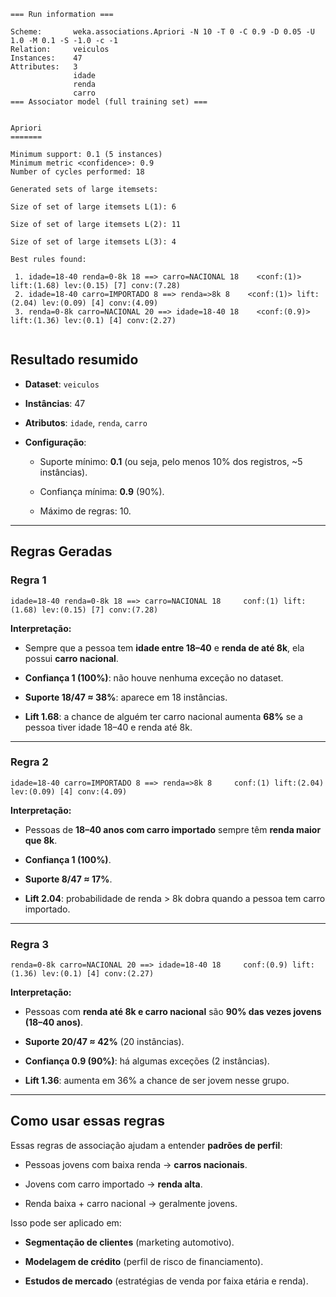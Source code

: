 ```
=== Run information ===

Scheme:       weka.associations.Apriori -N 10 -T 0 -C 0.9 -D 0.05 -U 1.0 -M 0.1 -S -1.0 -c -1
Relation:     veiculos
Instances:    47
Attributes:   3
              idade
              renda
              carro
=== Associator model (full training set) ===


Apriori
=======

Minimum support: 0.1 (5 instances)
Minimum metric <confidence>: 0.9
Number of cycles performed: 18

Generated sets of large itemsets:

Size of set of large itemsets L(1): 6

Size of set of large itemsets L(2): 11

Size of set of large itemsets L(3): 4

Best rules found:

 1. idade=18-40 renda=0-8k 18 ==> carro=NACIONAL 18    <conf:(1)> lift:(1.68) lev:(0.15) [7] conv:(7.28)
 2. idade=18-40 carro=IMPORTADO 8 ==> renda=>8k 8    <conf:(1)> lift:(2.04) lev:(0.09) [4] conv:(4.09)
 3. renda=0-8k carro=NACIONAL 20 ==> idade=18-40 18    <conf:(0.9)> lift:(1.36) lev:(0.1) [4] conv:(2.27)


```

Resultado resumido
---------------------

*   **Dataset**: `veiculos`
    
*   **Instâncias**: 47
    
*   **Atributos**: `idade`, `renda`, `carro`
    
*   **Configuração**:
    *   Suporte mínimo: **0.1** (ou seja, pelo menos 10% dos registros, ~5 instâncias).
        
    *   Confiança mínima: **0.9** (90%).
        
    *   Máximo de regras: 10.
        

* * *

Regras Geradas
-----------------

### Regra 1

`idade=18-40 renda=0-8k 18 ==> carro=NACIONAL 18     conf:(1) lift:(1.68) lev:(0.15) [7] conv:(7.28)`

**Interpretação:**
*   Sempre que a pessoa tem **idade entre 18–40** e **renda de até 8k**, ela possui **carro nacional**.
    
*   **Confiança 1 (100%)**: não houve nenhuma exceção no dataset.
    
*   **Suporte 18/47 ≈ 38%**: aparece em 18 instâncias.
    
*   **Lift 1.68**: a chance de alguém ter carro nacional aumenta **68%** se a pessoa tiver idade 18–40 e renda até 8k.
    

* * *

### Regra 2

`idade=18-40 carro=IMPORTADO 8 ==> renda=>8k 8     conf:(1) lift:(2.04) lev:(0.09) [4] conv:(4.09)`

**Interpretação:**
*   Pessoas de **18–40 anos com carro importado** sempre têm **renda maior que 8k**.
    
*   **Confiança 1 (100%)**.
    
*   **Suporte 8/47 ≈ 17%**.
    
*   **Lift 2.04**: probabilidade de renda > 8k dobra quando a pessoa tem carro importado.
    

* * *

### Regra 3

`renda=0-8k carro=NACIONAL 20 ==> idade=18-40 18     conf:(0.9) lift:(1.36) lev:(0.1) [4] conv:(2.27)`

**Interpretação:**
*   Pessoas com **renda até 8k e carro nacional** são **90% das vezes jovens (18–40 anos)**.
    
*   **Suporte 20/47 ≈ 42%** (20 instâncias).
    
*   **Confiança 0.9 (90%)**: há algumas exceções (2 instâncias).
    
*   **Lift 1.36**: aumenta em 36% a chance de ser jovem nesse grupo.
    

* * *

Como usar essas regras
-------------------------

Essas regras de associação ajudam a entender **padrões de perfil**:
*   Pessoas jovens com baixa renda → **carros nacionais**.
    
*   Jovens com carro importado → **renda alta**.
    
*   Renda baixa + carro nacional → geralmente jovens.
    
Isso pode ser aplicado em:
*   **Segmentação de clientes** (marketing automotivo).
    
*   **Modelagem de crédito** (perfil de risco de financiamento).
    
*   **Estudos de mercado** (estratégias de venda por faixa etária e renda).
